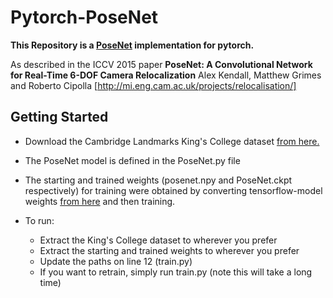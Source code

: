 # Pytorch-PoseNet

**This Repository is a [PoseNet](http://mi.eng.cam.ac.uk/projects/relocalisation/) implementation for pytorch.**

As described in the ICCV 2015 paper **PoseNet: A Convolutional Network for Real-Time 6-DOF Camera Relocalization** Alex Kendall, Matthew Grimes and Roberto Cipolla [http://mi.eng.cam.ac.uk/projects/relocalisation/]

## Getting Started

 - Download the Cambridge Landmarks King's College dataset [from here.](https://www.repository.cam.ac.uk/handle/1810/251342)

 - The PoseNet model is defined in the PoseNet.py file

 - The starting and trained weights (posenet.npy and PoseNet.ckpt respectively) for training were obtained by converting tensorflow-model weights [from here](https://drive.google.com/file/d/0B5DVPd_zGgc8ZmJ0VmNiTXBGUkU/view?usp=sharing) and then training.

 - To run:
   - Extract the King's College dataset to wherever you prefer
   - Extract the starting and trained weights to wherever you prefer
   - Update the paths on line 12 (train.py)
   - If you want to retrain, simply run train.py (note this will take a long time)
